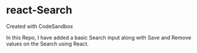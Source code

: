 # react-Search
Created with CodeSandbox

In this Repo, I have added a basic Search input along with Save and Remove values on the Search using React.
